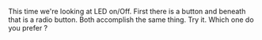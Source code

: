 This time we're looking at LED on/Off. First there is a button and beneath that is a radio button. Both accomplish the same thing. Try it. Which one do you prefer ?
